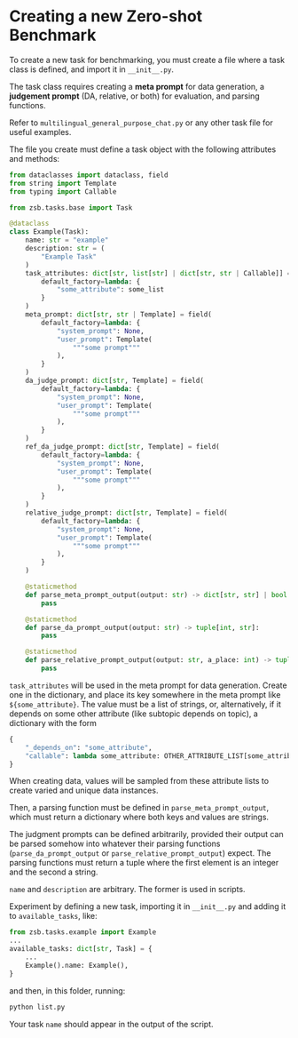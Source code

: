 # Creating a new Zero-shot Benchmark
To create a new task for benchmarking, you must create a file where a task class is defined, and import it in `__init__.py`.

The task class requires creating a **meta prompt** for data generation, a **judgement prompt** (DA, relative, or both) for evaluation, and parsing functions.

Refer to `multilingual_general_purpose_chat.py` or any other task file for useful examples.

The file you create must define a task object with the following attributes and methods:

```python
from dataclasses import dataclass, field
from string import Template
from typing import Callable

from zsb.tasks.base import Task

@dataclass
class Example(Task):
    name: str = "example"
    description: str = (
        "Example Task"
    )
    task_attributes: dict[str, list[str] | dict[str, str | Callable]] = field(
        default_factory=lambda: {
            "some_attribute": some_list
        }
    )
    meta_prompt: dict[str, str | Template] = field(
        default_factory=lambda: {
            "system_prompt": None,
            "user_prompt": Template(
                """some prompt"""
            ),
        }
    )
    da_judge_prompt: dict[str, Template] = field(
        default_factory=lambda: {
            "system_prompt": None,
            "user_prompt": Template(
                """some prompt"""
            ),
        }
    )
    ref_da_judge_prompt: dict[str, Template] = field(
        default_factory=lambda: {
            "system_prompt": None,
            "user_prompt": Template(
                """some prompt"""
            ),
        }
    )
    relative_judge_prompt: dict[str, Template] = field(
        default_factory=lambda: {
            "system_prompt": None,
            "user_prompt": Template(
                """some prompt"""
            ),
        }
    )

    @staticmethod
    def parse_meta_prompt_output(output: str) -> dict[str, str] | bool:
        pass

    @staticmethod
    def parse_da_prompt_output(output: str) -> tuple[int, str]:
        pass

    @staticmethod
    def parse_relative_prompt_output(output: str, a_place: int) -> tuple[str, str]:
        pass
```

`task_attributes` will be used in the meta prompt for data generation. 
Create one in the dictionary, and place its key somewhere in the meta prompt like `${some_attribute}`. 
The value must be a list of strings, or, alternatively, if it depends on some other attribute (like subtopic depends on topic), a dictionary with the form 

```python
{
    "_depends_on": "some_attribute", 
    "callable": lambda some_attribute: OTHER_ATTRIBUTE_LIST[some_attribute]
}
```

When creating data, values will be sampled from these attribute lists to create varied and unique data instances.

Then, a parsing function must be defined in `parse_meta_prompt_output`, which must return a dictionary where both keys and values are strings.

The judgment prompts can be defined arbitrarily, provided their output can be parsed somehow into whatever their parsing functions (`parse_da_prompt_output` or `parse_relative_prompt_output`) expect. 
The parsing functions must return a tuple where the first element is an integer and the second a string.

`name` and `description` are arbitrary. The former is used in scripts.

Experiment by defining a new task, importing it in `__init__.py` and adding it to `available_tasks`, like:

```python
from zsb.tasks.example import Example
...
available_tasks: dict[str, Task] = {
    ...
    Example().name: Example(),
}
```

and then, in this folder, running:

```bash
python list.py
```

Your task `name` should appear in the output of the script.